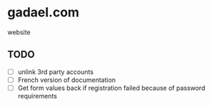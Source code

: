 # gadael.com
website

## TODO

* [ ] unlink 3rd party accounts
* [ ] French version of documentation
* [ ] Get form values back if registration failed because of password requirements
